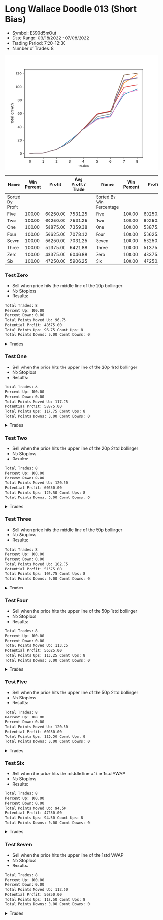 # Long Wallace Doodle 013 (Short Bias)
- Symbol: ES90d5mOut
- Date Range: 03/18/2022 - 07/08/2022
- Trading Period: 7:20-12:30
- Number of Trades: 8

![Plot](LongWallaceDoodle013ES90d5mOut(ShortBias).png)

| Name | Win Percent | Profit | Avg Profit / Trade |     | Name | Win Percent | Profit | Avg Profit / Trade |
| ---- | ----------- | ------ | ------------------ | --- | ---- | ----------- | ------ | ------------------ |
| Sorted By <br> Profit | | | | | Sorted By <br> Win Percentage ||||
| Five | 100.00 | 60250.00 | 7531.25 |     | Five | 100.00 | 60250.00 | 7531.25 |
| Two | 100.00 | 60250.00 | 7531.25 |     | Two | 100.00 | 60250.00 | 7531.25 |
| One | 100.00 | 58875.00 | 7359.38 |     | One | 100.00 | 58875.00 | 7359.38 |
| Four | 100.00 | 56625.00 | 7078.12 |     | Four | 100.00 | 56625.00 | 7078.12 |
| Seven | 100.00 | 56250.00 | 7031.25 |     | Seven | 100.00 | 56250.00 | 7031.25 |
| Three | 100.00 | 51375.00 | 6421.88 |     | Three | 100.00 | 51375.00 | 6421.88 |
| Zero | 100.00 | 48375.00 | 6046.88 |     | Zero | 100.00 | 48375.00 | 6046.88 |
| Six | 100.00 | 47250.00 | 5906.25 |     | Six | 100.00 | 47250.00 | 5906.25 |

### Test Zero
* Sell when price hits the middle line of the 20p bollinger
* No Stoploss
* Results:
```
Total Trades: 8
Percent Up: 100.00
Percent Down: 0.00
Total Points Moved Up: 96.75
Potential Profit: 48375.00
Total Points Ups: 96.75 Count Ups: 8
Total Points Downs: 0.00 Count Downs: 0
```

<details><summary>Trades</summary>

<code>In: 2022-03-21 10:05:00		Out: 2022-03-21 10:35:55		Total Position Time: 30:55		Total Move Up: 0.50		Total to Date: 0.50</code> <br />
<code>In: 2022-03-23 10:30:00		Out: 2022-03-23 11:00:55		Total Position Time: 30:55		Total Move Up: 5.25		Total to Date: 5.75</code> <br />
<code>In: 2022-03-30 12:25:00		Out: 2022-03-30 12:46:25		Total Position Time: 21:25		Total Move Up: 13.75		Total to Date: 19.50</code> <br />
<code>In: 2022-04-20 11:55:00		Out: 2022-04-20 12:24:15		Total Position Time: 29:15		Total Move Up: 16.50		Total to Date: 36.00</code> <br />
<code>In: 2022-06-02 07:25:00		Out: 2022-06-02 07:38:55		Total Position Time: 13:55		Total Move Up: 16.00		Total to Date: 52.00</code> <br />
<code>In: 2022-06-08 09:45:00		Out: 2022-06-08 10:15:55		Total Position Time: 30:55		Total Move Up: 4.00		Total to Date: 56.00</code> <br />
<code>In: 2022-06-15 11:35:00		Out: 2022-06-15 11:38:10		Total Position Time: 03:10		Total Move Up: 32.00		Total to Date: 88.00</code> <br />
<code>In: 2022-06-27 12:05:00		Out: 2022-06-27 12:10:30		Total Position Time: 05:30		Total Move Up: 8.75		Total to Date: 96.75</code> <br />


</details>

### Test One
* Sell when the price hits the upper line of the 20p 1std bollinger
* No Stoploss
* Results:
```
Total Trades: 8
Percent Up: 100.00
Percent Down: 0.00
Total Points Moved Up: 117.75
Potential Profit: 58875.00
Total Points Ups: 117.75 Count Ups: 8
Total Points Downs: 0.00 Count Downs: 0
```

<details><summary>Trades</summary>

<code>In: 2022-03-21 10:05:00		Out: 2022-03-21 10:35:55		Total Position Time: 30:55		Total Move Up: 0.50		Total to Date: 0.50</code> <br />
<code>In: 2022-03-23 10:30:00		Out: 2022-03-23 11:00:55		Total Position Time: 30:55		Total Move Up: 5.25		Total to Date: 5.75</code> <br />
<code>In: 2022-03-30 12:25:00		Out: 2022-03-30 12:55:55		Total Position Time: 30:55		Total Move Up: 11.50		Total to Date: 17.25</code> <br />
<code>In: 2022-04-20 11:55:00		Out: 2022-04-20 12:25:55		Total Position Time: 30:55		Total Move Up: 19.25		Total to Date: 36.50</code> <br />
<code>In: 2022-06-02 07:25:00		Out: 2022-06-02 07:55:55		Total Position Time: 30:55		Total Move Up: 21.75		Total to Date: 58.25</code> <br />
<code>In: 2022-06-08 09:45:00		Out: 2022-06-08 10:15:55		Total Position Time: 30:55		Total Move Up: 4.00		Total to Date: 62.25</code> <br />
<code>In: 2022-06-15 11:35:00		Out: 2022-06-15 11:38:55		Total Position Time: 03:55		Total Move Up: 43.25		Total to Date: 105.50</code> <br />
<code>In: 2022-06-27 12:05:00		Out: 2022-06-27 12:15:20		Total Position Time: 10:20		Total Move Up: 12.25		Total to Date: 117.75</code> <br />


</details>

### Test Two
* Sell when the price hits the upper line of the 20p 2std bollinger
* No Stoploss
* Results:
```
Total Trades: 8
Percent Up: 100.00
Percent Down: 0.00
Total Points Moved Up: 120.50
Potential Profit: 60250.00
Total Points Ups: 120.50 Count Ups: 8
Total Points Downs: 0.00 Count Downs: 0
```

<details><summary>Trades</summary>

<code>In: 2022-03-21 10:05:00		Out: 2022-03-21 10:35:55		Total Position Time: 30:55		Total Move Up: 0.50		Total to Date: 0.50</code> <br />
<code>In: 2022-03-23 10:30:00		Out: 2022-03-23 11:00:55		Total Position Time: 30:55		Total Move Up: 5.25		Total to Date: 5.75</code> <br />
<code>In: 2022-03-30 12:25:00		Out: 2022-03-30 12:55:55		Total Position Time: 30:55		Total Move Up: 11.50		Total to Date: 17.25</code> <br />
<code>In: 2022-04-20 11:55:00		Out: 2022-04-20 12:25:55		Total Position Time: 30:55		Total Move Up: 19.25		Total to Date: 36.50</code> <br />
<code>In: 2022-06-02 07:25:00		Out: 2022-06-02 07:55:55		Total Position Time: 30:55		Total Move Up: 21.75		Total to Date: 58.25</code> <br />
<code>In: 2022-06-08 09:45:00		Out: 2022-06-08 10:15:55		Total Position Time: 30:55		Total Move Up: 4.00		Total to Date: 62.25</code> <br />
<code>In: 2022-06-15 11:35:00		Out: 2022-06-15 11:41:00		Total Position Time: 06:00		Total Move Up: 54.75		Total to Date: 117.00</code> <br />
<code>In: 2022-06-27 12:05:00		Out: 2022-06-27 12:35:55		Total Position Time: 30:55		Total Move Up: 3.50		Total to Date: 120.50</code> <br />


</details>

### Test Three
* Sell when price hits the middle line of the 50p bollinger
* No Stoploss
* Results:
```
Total Trades: 8
Percent Up: 100.00
Percent Down: 0.00
Total Points Moved Up: 102.75
Potential Profit: 51375.00
Total Points Ups: 102.75 Count Ups: 8
Total Points Downs: 0.00 Count Downs: 0
```

<details><summary>Trades</summary>

<code>In: 2022-03-21 10:05:00		Out: 2022-03-21 10:35:55		Total Position Time: 30:55		Total Move Up: 0.50		Total to Date: 0.50</code> <br />
<code>In: 2022-03-23 10:30:00		Out: 2022-03-23 11:00:55		Total Position Time: 30:55		Total Move Up: 5.25		Total to Date: 5.75</code> <br />
<code>In: 2022-03-30 12:25:00		Out: 2022-03-30 12:55:55		Total Position Time: 30:55		Total Move Up: 11.50		Total to Date: 17.25</code> <br />
<code>In: 2022-04-20 11:55:00		Out: 2022-04-20 12:25:50		Total Position Time: 30:50		Total Move Up: 20.00		Total to Date: 37.25</code> <br />
<code>In: 2022-06-02 07:25:00		Out: 2022-06-02 07:55:55		Total Position Time: 30:55		Total Move Up: 21.75		Total to Date: 59.00</code> <br />
<code>In: 2022-06-08 09:45:00		Out: 2022-06-08 10:15:55		Total Position Time: 30:55		Total Move Up: 4.00		Total to Date: 63.00</code> <br />
<code>In: 2022-06-15 11:35:00		Out: 2022-06-15 11:38:45		Total Position Time: 03:45		Total Move Up: 36.25		Total to Date: 99.25</code> <br />
<code>In: 2022-06-27 12:05:00		Out: 2022-06-27 12:35:55		Total Position Time: 30:55		Total Move Up: 3.50		Total to Date: 102.75</code> <br />


</details>

### Test Four
* Sell when the price hits the upper line of the 50p 1std bollinger
* No Stoploss
* Results:
```
Total Trades: 8
Percent Up: 100.00
Percent Down: 0.00
Total Points Moved Up: 113.25
Potential Profit: 56625.00
Total Points Ups: 113.25 Count Ups: 8
Total Points Downs: 0.00 Count Downs: 0
```

<details><summary>Trades</summary>

<code>In: 2022-03-21 10:05:00		Out: 2022-03-21 10:35:55		Total Position Time: 30:55		Total Move Up: 0.50		Total to Date: 0.50</code> <br />
<code>In: 2022-03-23 10:30:00		Out: 2022-03-23 11:00:55		Total Position Time: 30:55		Total Move Up: 5.25		Total to Date: 5.75</code> <br />
<code>In: 2022-03-30 12:25:00		Out: 2022-03-30 12:55:55		Total Position Time: 30:55		Total Move Up: 11.50		Total to Date: 17.25</code> <br />
<code>In: 2022-04-20 11:55:00		Out: 2022-04-20 12:25:55		Total Position Time: 30:55		Total Move Up: 19.25		Total to Date: 36.50</code> <br />
<code>In: 2022-06-02 07:25:00		Out: 2022-06-02 07:55:55		Total Position Time: 30:55		Total Move Up: 21.75		Total to Date: 58.25</code> <br />
<code>In: 2022-06-08 09:45:00		Out: 2022-06-08 10:15:55		Total Position Time: 30:55		Total Move Up: 4.00		Total to Date: 62.25</code> <br />
<code>In: 2022-06-15 11:35:00		Out: 2022-06-15 11:39:00		Total Position Time: 04:00		Total Move Up: 47.50		Total to Date: 109.75</code> <br />
<code>In: 2022-06-27 12:05:00		Out: 2022-06-27 12:35:55		Total Position Time: 30:55		Total Move Up: 3.50		Total to Date: 113.25</code> <br />


</details>

### Test Five
* Sell when the price hits the upper line of the 50p 2std bollinger
* No Stoploss
* Results:
```
Total Trades: 8
Percent Up: 100.00
Percent Down: 0.00
Total Points Moved Up: 120.50
Potential Profit: 60250.00
Total Points Ups: 120.50 Count Ups: 8
Total Points Downs: 0.00 Count Downs: 0
```

<details><summary>Trades</summary>

<code>In: 2022-03-21 10:05:00		Out: 2022-03-21 10:35:55		Total Position Time: 30:55		Total Move Up: 0.50		Total to Date: 0.50</code> <br />
<code>In: 2022-03-23 10:30:00		Out: 2022-03-23 11:00:55		Total Position Time: 30:55		Total Move Up: 5.25		Total to Date: 5.75</code> <br />
<code>In: 2022-03-30 12:25:00		Out: 2022-03-30 12:55:55		Total Position Time: 30:55		Total Move Up: 11.50		Total to Date: 17.25</code> <br />
<code>In: 2022-04-20 11:55:00		Out: 2022-04-20 12:25:55		Total Position Time: 30:55		Total Move Up: 19.25		Total to Date: 36.50</code> <br />
<code>In: 2022-06-02 07:25:00		Out: 2022-06-02 07:55:55		Total Position Time: 30:55		Total Move Up: 21.75		Total to Date: 58.25</code> <br />
<code>In: 2022-06-08 09:45:00		Out: 2022-06-08 10:15:55		Total Position Time: 30:55		Total Move Up: 4.00		Total to Date: 62.25</code> <br />
<code>In: 2022-06-15 11:35:00		Out: 2022-06-15 11:41:00		Total Position Time: 06:00		Total Move Up: 54.75		Total to Date: 117.00</code> <br />
<code>In: 2022-06-27 12:05:00		Out: 2022-06-27 12:35:55		Total Position Time: 30:55		Total Move Up: 3.50		Total to Date: 120.50</code> <br />


</details>

### Test Six
* Sell when the price hits the middle line of the 1std VWAP
* No Stoploss
* Results:
```
Total Trades: 8
Percent Up: 100.00
Percent Down: 0.00
Total Points Moved Up: 94.50
Potential Profit: 47250.00
Total Points Ups: 94.50 Count Ups: 8
Total Points Downs: 0.00 Count Downs: 0
```

<details><summary>Trades</summary>

<code>In: 2022-03-21 10:05:00		Out: 2022-03-21 10:35:55		Total Position Time: 30:55		Total Move Up: 0.50		Total to Date: 0.50</code> <br />
<code>In: 2022-03-23 10:30:00		Out: 2022-03-23 11:00:55		Total Position Time: 30:55		Total Move Up: 5.25		Total to Date: 5.75</code> <br />
<code>In: 2022-03-30 12:25:00		Out: 2022-03-30 12:55:55		Total Position Time: 30:55		Total Move Up: 11.50		Total to Date: 17.25</code> <br />
<code>In: 2022-04-20 11:55:00		Out: 2022-04-20 12:25:55		Total Position Time: 30:55		Total Move Up: 19.25		Total to Date: 36.50</code> <br />
<code>In: 2022-06-02 07:25:00		Out: 2022-06-02 07:34:25		Total Position Time: 09:25		Total Move Up: 14.25		Total to Date: 50.75</code> <br />
<code>In: 2022-06-08 09:45:00		Out: 2022-06-08 10:15:55		Total Position Time: 30:55		Total Move Up: 4.00		Total to Date: 54.75</code> <br />
<code>In: 2022-06-15 11:35:00		Out: 2022-06-15 11:38:45		Total Position Time: 03:45		Total Move Up: 36.25		Total to Date: 91.00</code> <br />
<code>In: 2022-06-27 12:05:00		Out: 2022-06-27 12:35:55		Total Position Time: 30:55		Total Move Up: 3.50		Total to Date: 94.50</code> <br />


</details>

### Test Seven
* Sell when the price hits the upper line of the 1std VWAP
* No Stoploss
* Results:
```
Total Trades: 8
Percent Up: 100.00
Percent Down: 0.00
Total Points Moved Up: 112.50
Potential Profit: 56250.00
Total Points Ups: 112.50 Count Ups: 8
Total Points Downs: 0.00 Count Downs: 0
```

<details><summary>Trades</summary>

<code>In: 2022-03-21 10:05:00		Out: 2022-03-21 10:35:55		Total Position Time: 30:55		Total Move Up: 0.50		Total to Date: 0.50</code> <br />
<code>In: 2022-03-23 10:30:00		Out: 2022-03-23 11:00:55		Total Position Time: 30:55		Total Move Up: 5.25		Total to Date: 5.75</code> <br />
<code>In: 2022-03-30 12:25:00		Out: 2022-03-30 12:55:55		Total Position Time: 30:55		Total Move Up: 11.50		Total to Date: 17.25</code> <br />
<code>In: 2022-04-20 11:55:00		Out: 2022-04-20 12:25:55		Total Position Time: 30:55		Total Move Up: 19.25		Total to Date: 36.50</code> <br />
<code>In: 2022-06-02 07:25:00		Out: 2022-06-02 07:42:35		Total Position Time: 17:35		Total Move Up: 18.25		Total to Date: 54.75</code> <br />
<code>In: 2022-06-08 09:45:00		Out: 2022-06-08 10:15:55		Total Position Time: 30:55		Total Move Up: 4.00		Total to Date: 58.75</code> <br />
<code>In: 2022-06-15 11:35:00		Out: 2022-06-15 11:40:55		Total Position Time: 05:55		Total Move Up: 50.25		Total to Date: 109.00</code> <br />
<code>In: 2022-06-27 12:05:00		Out: 2022-06-27 12:35:55		Total Position Time: 30:55		Total Move Up: 3.50		Total to Date: 112.50</code> <br />


</details>